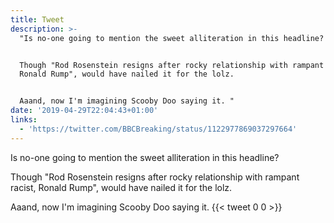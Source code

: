 ```yaml
---
title: Tweet
description: >-
  "Is no-one going to mention the sweet alliteration in this headline?


  Though "Rod Rosenstein resigns after rocky relationship with rampant racist,
  Ronald Rump", would have nailed it for the lolz.


  Aaand, now I'm imagining Scooby Doo saying it. "
date: '2019-04-29T22:04:43+01:00'
links:
  - 'https://twitter.com/BBCBreaking/status/1122977869037297664'
---
```

Is no-one going to mention the sweet alliteration in this headline?

Though "Rod Rosenstein resigns after rocky relationship with rampant racist, Ronald Rump", would have nailed it for the lolz.

Aaand, now I'm imagining Scooby Doo saying it. 
      {{< tweet 0 0 >}}
    
